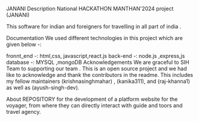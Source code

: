JANANI
Description
National HACKATHON MANTHAN'2024 project (JANANI)

This software for indian and foreigners for travelling in all part of india .

Documentation
We used different technologies in this project which are given below -:

fronnt_end -: html,css, javascript,react.js
back-end -: node.js ,express,js
database -: MYSQL ,mongoDB
Acknowledgements
We are graceful to SIH Team to supporting our team .
This is an open source project and we had like to acknowledge and thank the contributors in the readme. This includes my fellow maintainers (krishnasinghmahar) , (kanika311),  and (raj-khanna1) as well as (ayush-singh-dev).

About
REPOSITORY for the development of a platform website for the voyager, from where they can directly interact with guide and toors and travel agency.

